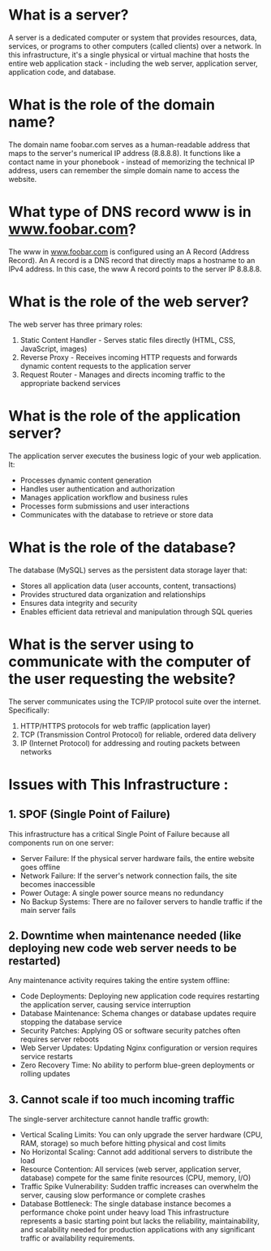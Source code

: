 # What is a server?
A server is a dedicated computer or system that provides resources, data, services, or programs to other computers (called clients) over a network. In this infrastructure, it's a single physical or virtual machine that hosts the entire web application stack - including the web server, application server, application code, and database.

# What is the role of the domain name?
The domain name foobar.com serves as a human-readable address that maps to the server's numerical IP address (8.8.8.8). It functions like a contact name in your phonebook - instead of memorizing the technical IP address, users can remember the simple domain name to access the website.

# What type of DNS record www is in www.foobar.com?
The www in www.foobar.com is configured using an A Record (Address Record). An A record is a DNS record that directly maps a hostname to an IPv4 address. In this case, the www A record points to the server IP 8.8.8.8.

# What is the role of the web server?
The web server has three primary roles:
1. Static Content Handler - Serves static files directly (HTML, CSS, JavaScript, images)
2. Reverse Proxy - Receives incoming HTTP requests and forwards dynamic content requests to the application server
3. Request Router - Manages and directs incoming traffic to the appropriate backend services

# What is the role of the application server?
The application server executes the business logic of your web application. It:
- Processes dynamic content generation
- Handles user authentication and authorization
- Manages application workflow and business rules
- Processes form submissions and user interactions
- Communicates with the database to retrieve or store data

# What is the role of the database?
The database (MySQL) serves as the persistent data storage layer that:
- Stores all application data (user accounts, content, transactions)
- Provides structured data organization and relationships
- Ensures data integrity and security
- Enables efficient data retrieval and manipulation through SQL queries

# What is the server using to communicate with the computer of the user requesting the website?
The server communicates using the TCP/IP protocol suite over the internet. Specifically:
1. HTTP/HTTPS protocols for web traffic (application layer)
2. TCP (Transmission Control Protocol) for reliable, ordered data delivery
3. IP (Internet Protocol) for addressing and routing packets between networks

# Issues with This Infrastructure :
## 1. SPOF (Single Point of Failure)
This infrastructure has a critical Single Point of Failure because all components run on one server:
- Server Failure: If the physical server hardware fails, the entire website goes offline
- Network Failure: If the server's network connection fails, the site becomes inaccessible
- Power Outage: A single power source means no redundancy
- No Backup Systems: There are no failover servers to handle traffic if the main server fails

## 2. Downtime when maintenance needed (like deploying new code web server needs to be restarted)
Any maintenance activity requires taking the entire system offline:
- Code Deployments: Deploying new application code requires restarting the application server, causing service interruption
- Database Maintenance: Schema changes or database updates require stopping the database service
- Security Patches: Applying OS or software security patches often requires server reboots
- Web Server Updates: Updating Nginx configuration or version requires service restarts
- Zero Recovery Time: No ability to perform blue-green deployments or rolling updates

## 3. Cannot scale if too much incoming traffic
The single-server architecture cannot handle traffic growth:
- Vertical Scaling Limits: You can only upgrade the server hardware (CPU, RAM, storage) so much before hitting physical and cost limits
- No Horizontal Scaling: Cannot add additional servers to distribute the load
- Resource Contention: All services (web server, application server, database) compete for the same finite resources (CPU, memory, I/O)
- Traffic Spike Vulnerability: Sudden traffic increases can overwhelm the server, causing slow performance or complete crashes
- Database Bottleneck: The single database instance becomes a performance choke point under heavy load
This infrastructure represents a basic starting point but lacks the reliability, maintainability, and scalability needed for production applications with any significant traffic or availability requirements.
